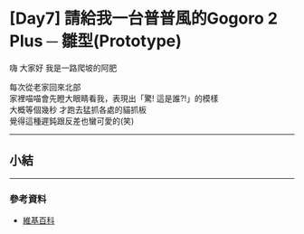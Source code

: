 # [Day7] 請給我一台普普風的Gogoro 2 Plus ─ 雛型(Prototype)

嗨 大家好 我是一路爬坡的阿肥   

每次從老家回來北部    
家裡喵喵會先瞪大眼睛看我，表現出「驚! 這是誰?!」的模樣      
大概等個幾秒 才跑去猛抓各處的貓抓板   
覺得這種遲鈍跟反差也蠻可愛的(笑)

---

## 

## 

## 

## 

## 小結

---

### 參考資料   

- [維基百科](https://zh.wikipedia.org/wiki/%E8%AE%BE%E8%AE%A1%E6%A8%A1%E5%BC%8F_(%E8%AE%A1%E7%AE%97%E6%9C%BA)#%E5%88%86%E7%B1%BB)